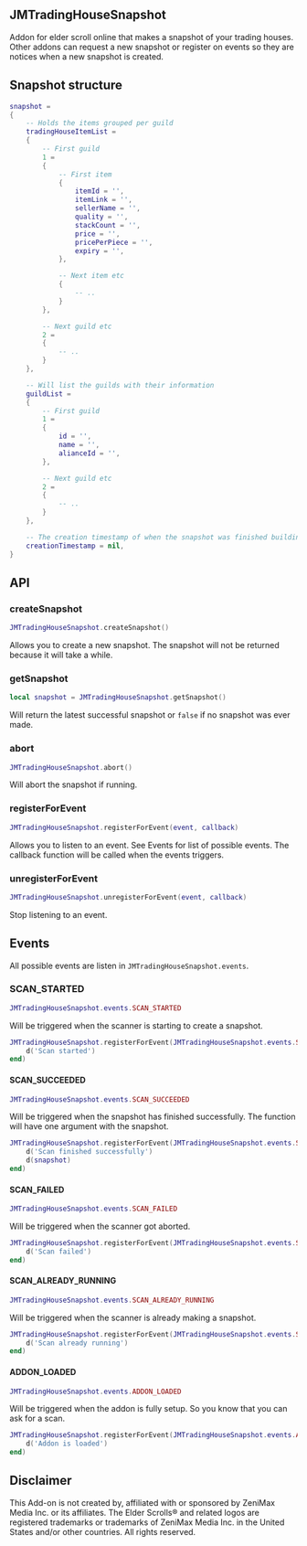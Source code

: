 ## JMTradingHouseSnapshot

Addon for elder scroll online that makes a snapshot of your trading houses.
Other addons can request a new snapshot or register on events so they are notices when a new snapshot is created.

## Snapshot structure

```lua
snapshot =
{
    -- Holds the items grouped per guild
    tradingHouseItemList =
    {
        -- First guild
        1 =
        {
            -- First item
            {
                itemId = '',
                itemLink = '',
                sellerName = '',
                quality = '',
                stackCount = '',
                price = '',
                pricePerPiece = '',
                expiry = '',
            },

            -- Next item etc
            {
                -- ..
            }
        },

        -- Next guild etc
        2 =
        {
            -- ..
        }
    },

    -- Will list the guilds with their information
    guildList =
    {
        -- First guild
        1 =
        {
            id = '',
            name = '',
            alianceId = '',
        },

        -- Next guild etc
        2 =
        {
            -- ..
        }
    },

    -- The creation timestamp of when the snapshot was finished building
    creationTimestamp = nil,
}
```

## API

### createSnapshot

```lua
JMTradingHouseSnapshot.createSnapshot()
```

Allows you to create a new snapshot.
The snapshot will not be returned because it will take a while.

### getSnapshot

```lua
local snapshot = JMTradingHouseSnapshot.getSnapshot()
```

Will return the latest successful snapshot or `false` if no snapshot was ever made.

### abort

```lua
JMTradingHouseSnapshot.abort()
```

Will abort the snapshot if running.

### registerForEvent

```lua
JMTradingHouseSnapshot.registerForEvent(event, callback)
```

Allows you to listen to an event. See Events for list of possible events.
The callback function will be called when the events triggers.

### unregisterForEvent

```lua
JMTradingHouseSnapshot.unregisterForEvent(event, callback)
```

Stop listening to an event.

## Events

All possible events are listen in `JMTradingHouseSnapshot.events`.

### SCAN_STARTED

```lua
JMTradingHouseSnapshot.events.SCAN_STARTED
```

Will be triggered when the scanner is starting to create a snapshot.

```lua
JMTradingHouseSnapshot.registerForEvent(JMTradingHouseSnapshot.events.SCAN_STARTED, function ()
    d('Scan started')
end)
```

#### SCAN_SUCCEEDED

```lua
JMTradingHouseSnapshot.events.SCAN_SUCCEEDED
```

Will be triggered when the snapshot has finished successfully.
The function will have one argument with the snapshot.

```lua
JMTradingHouseSnapshot.registerForEvent(JMTradingHouseSnapshot.events.SCAN_SUCCEEDED, function (snapshot)
    d('Scan finished successfully')
    d(snapshot)
end)
```

#### SCAN_FAILED

```lua
JMTradingHouseSnapshot.events.SCAN_FAILED
```

Will be triggered when the scanner got aborted.

```lua
JMTradingHouseSnapshot.registerForEvent(JMTradingHouseSnapshot.events.SCAN_FAILED, function ()
    d('Scan failed')
end)
```

#### SCAN_ALREADY_RUNNING

```lua
JMTradingHouseSnapshot.events.SCAN_ALREADY_RUNNING
```

Will be triggered when the scanner is already making a snapshot.

```lua
JMTradingHouseSnapshot.registerForEvent(JMTradingHouseSnapshot.events.SCAN_ALREADY_RUNNING, function ()
    d('Scan already running')
end)
```

#### ADDON_LOADED

```lua
JMTradingHouseSnapshot.events.ADDON_LOADED
```

Will be triggered when the addon is fully setup.
So you know that you can ask for a scan.

```lua
JMTradingHouseSnapshot.registerForEvent(JMTradingHouseSnapshot.events.ADDON_LOADED, function ()
    d('Addon is loaded')
end)
```

## Disclaimer

This Add-on is not created by, affiliated with or sponsored by ZeniMax Media Inc. or its affiliates. The Elder Scrolls® and related logos are registered trademarks or trademarks of ZeniMax Media Inc. in the United States and/or other countries. All rights reserved.
